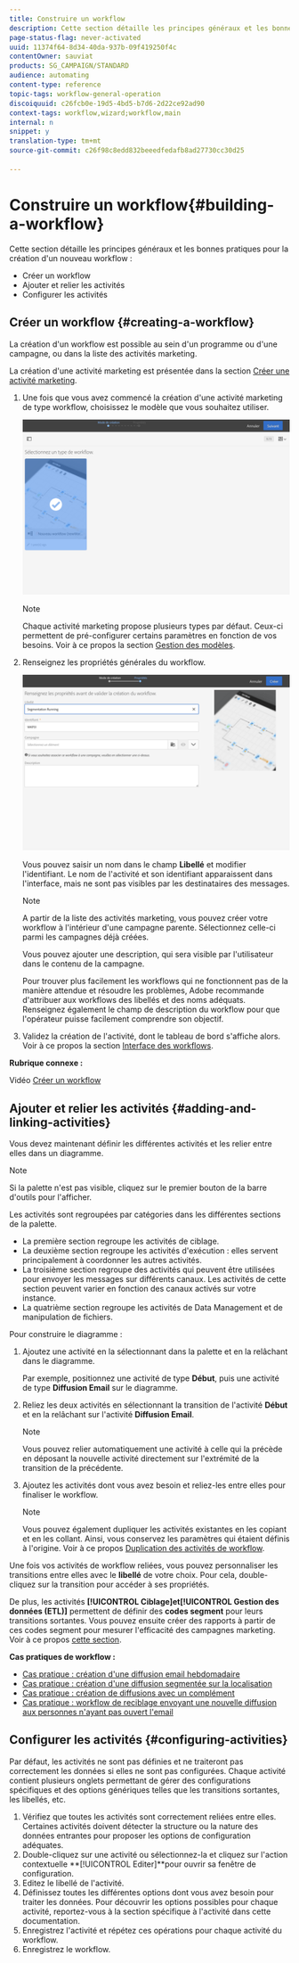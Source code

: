 ```yaml
---
title: Construire un workflow
description: Cette section détaille les principes généraux et les bonnes pratiques pour la création d'un workflow.
page-status-flag: never-activated
uuid: 11374f64-8d34-40da-937b-09f419250f4c
contentOwner: sauviat
products: SG_CAMPAIGN/STANDARD
audience: automating
content-type: reference
topic-tags: workflow-general-operation
discoiquuid: c26fcb0e-19d5-4bd5-b7d6-2d22ce92ad90
context-tags: workflow,wizard;workflow,main
internal: n
snippet: y
translation-type: tm+mt
source-git-commit: c26f98c8edd832beeedfedafb8ad27730cc30d25

---
```



# Construire un workflow{#building-a-workflow}

Cette section détaille les principes généraux et les bonnes pratiques pour la création d&#39;un nouveau workflow :

* Créer un workflow
* Ajouter et relier les activités
* Configurer les activités

## Créer un workflow {#creating-a-workflow}

La création d&#39;un workflow est possible au sein d&#39;un programme ou d&#39;une campagne, ou dans la liste des activités marketing.

La création d&#39;une activité marketing est présentée dans la section [Créer une activité marketing](../../start/using/marketing-activities.md#creating-a-marketing-activity).

1. Une fois que vous avez commencé la création d&#39;une activité marketing de type workflow, choisissez le modèle que vous souhaitez utiliser.

   ![](assets/workflow_creation_1.png)

   >[!NOTE]
   >
   >Chaque activité marketing propose plusieurs types par défaut. Ceux-ci permettent de pré-configurer certains paramètres en fonction de vos besoins. Voir à ce propos la section [Gestion des modèles](../../start/using/marketing-activity-templates.md).

1. Renseignez les propriétés générales du workflow.

   ![](assets/workflow_creation_2.png)

   Vous pouvez saisir un nom dans le champ **Libellé** et modifier l&#39;identifiant. Le nom de l&#39;activité et son identifiant apparaissent dans l&#39;interface, mais ne sont pas visibles par les destinataires des messages.

   >[!NOTE]
   >
   >A partir de la liste des activités marketing, vous pouvez créer votre workflow à l&#39;intérieur d&#39;une campagne parente. Sélectionnez celle-ci parmi les campagnes déjà créées.

   Vous pouvez ajouter une description, qui sera visible par l&#39;utilisateur dans le contenu de la campagne.

   Pour trouver plus facilement les workflows qui ne fonctionnent pas de la manière attendue et résoudre les problèmes, Adobe recommande d&#39;attribuer aux workflows des libellés et des noms adéquats. Renseignez également le champ de description du workflow pour que l&#39;opérateur puisse facilement comprendre son objectif.

1. Validez la création de l&#39;activité, dont le tableau de bord s&#39;affiche alors. Voir à ce propos la section [Interface des workflows](../../automating/using/workflow-interface.md).

**Rubrique connexe :**

Vidéo [Créer un workflow](https://helpx.adobe.com/campaign/kt/acs/using/acs-create-workflow-feature-video-use.html)

## Ajouter et relier les activités {#adding-and-linking-activities}

Vous devez maintenant définir les différentes activités et les relier entre elles dans un diagramme.

>[!NOTE]
>
>Si la palette n&#39;est pas visible, cliquez sur le premier bouton de la barre d&#39;outils pour l&#39;afficher.

Les activités sont regroupées par catégories dans les différentes sections de la palette.

* La première section regroupe les activités de ciblage.
* La deuxième section regroupe les activités d&#39;exécution : elles servent principalement à coordonner les autres activités.
* La troisième section regroupe des activités qui peuvent être utilisées pour envoyer les messages sur différents canaux. Les activités de cette section peuvent varier en fonction des canaux activés sur votre instance.
* La quatrième section regroupe les activités de Data Management et de manipulation de fichiers.

Pour construire le diagramme :

1. Ajoutez une activité en la sélectionnant dans la palette et en la relâchant dans le diagramme.

   Par exemple, positionnez une activité de type **Début**, puis une activité de type **Diffusion Email** sur le diagramme.

1. Reliez les deux activités en sélectionnant la transition de l&#39;activité **Début** et en la relâchant sur l&#39;activité **Diffusion Email**.

   >[!NOTE]
   >
   >Vous pouvez relier automatiquement une activité à celle qui la précède en déposant la nouvelle activité directement sur l&#39;extrémité de la transition de la précédente.

1. Ajoutez les activités dont vous avez besoin et reliez-les entre elles pour finaliser le workflow.

   >[!NOTE]
   >
   >Vous pouvez également dupliquer les activités existantes en les copiant et en les collant. Ainsi, vous conservez les paramètres qui étaient définis à l&#39;origine. Voir à ce propos [Duplication des activités de workflow](../../automating/using/workflow-interface.md#duplicating-workflow-activities).

Une fois vos activités de workflow reliées, vous pouvez personnaliser les transitions entre elles avec le **libellé** de votre choix. Pour cela, double-cliquez sur la transition pour accéder à ses propriétés.

De plus, les activités **[!UICONTROL Ciblage]**et**[!UICONTROL  Gestion des données (ETL)]** permettent de définir des **codes segment** pour leurs transitions sortantes. Vous pouvez ensuite créer des rapports à partir de ces codes segment pour mesurer l&#39;efficacité des campagnes marketing. Voir à ce propos [cette section](../../reporting/using/creating-a-report-workflow-segment.md).

**Cas pratiques de workflow :**

* [Cas pratique : création d&#39;une diffusion email hebdomadaire](../../automating/using/workflow-weekly-offer.md)
* [Cas pratique : création d&#39;une diffusion segmentée sur la localisation](../../automating/using/workflow-segmentation-location.md)
* [Cas pratique : création de diffusions avec un complément](../../automating/using/workflow-created-query-with-complement.md)
* [Cas pratique : workflow de reciblage envoyant une nouvelle diffusion aux personnes n&#39;ayant pas ouvert l&#39;email](../../automating/using/workflow-cross-channel-retargeting.md)

## Configurer les activités {#configuring-activities}

Par défaut, les activités ne sont pas définies et ne traiteront pas correctement les données si elles ne sont pas configurées. Chaque activité contient plusieurs onglets permettant de gérer des configurations spécifiques et des options génériques telles que les transitions sortantes, les libellés, etc.

1. Vérifiez que toutes les activités sont correctement reliées entre elles. Certaines activités doivent détecter la structure ou la nature des données entrantes pour proposer les options de configuration adéquates.
1. Double-cliquez sur une activité ou sélectionnez-la et cliquez sur l&#39;action contextuelle **[!UICONTROL Editer]**pour ouvrir sa fenêtre de configuration.
1. Editez le libellé de l&#39;activité.
1. Définissez toutes les différentes options dont vous avez besoin pour traiter les données. Pour découvrir les options possibles pour chaque activité, reportez-vous à la section spécifique à l&#39;activité dans cette documentation.
1. Enregistrez l&#39;activité et répétez ces opérations pour chaque activité du workflow.
1. Enregistrez le workflow.
